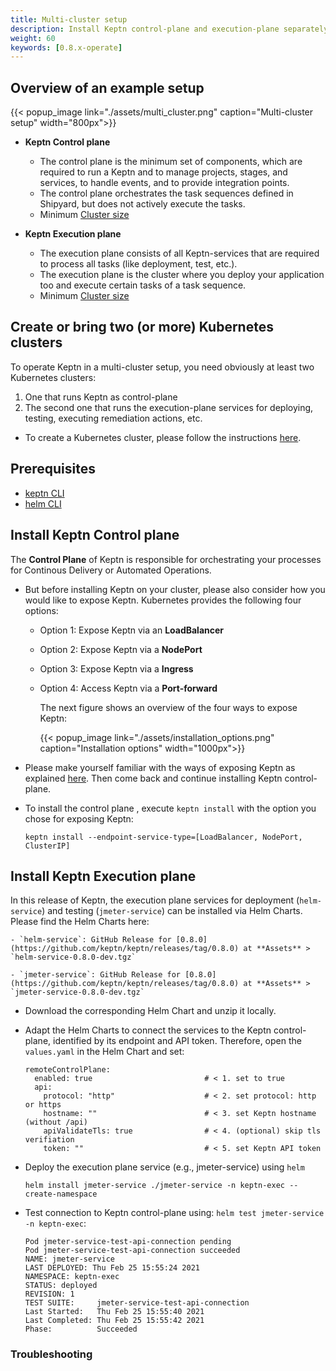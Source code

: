 ```yaml
---
title: Multi-cluster setup
description: Install Keptn control-plane and execution-plane separately.
weight: 60
keywords: [0.8.x-operate]
---
```



## Overview of an example setup

{{< popup_image
link="./assets/multi_cluster.png"
caption="Multi-cluster setup"
width="800px">}}

* **Keptn Control plane**
  * The control plane is the minimum set of components, which are required to run a Keptn and to manage projects, stages, and services, to handle events, and to provide integration points.
  * The control plane orchestrates the task sequences defined in Shipyard, but does not actively execute the tasks.
  * Minimum [Cluster size](./k8s_support/#control-plane)

* **Keptn Execution plane**
  * The execution plane consists of all Keptn-services that are required to process all tasks (like deployment, test, etc.).
  * The execution plane is the cluster where you deploy your application too and execute certain tasks of a task sequence. 
  * Minimum [Cluster size](./k8s_support/#execution-plane)

## Create or bring two (or more) Kubernetes clusters

To operate Keptn in a multi-cluster setup, you need obviously at least two Kubernetes clusters: 
1. One that runs Keptn as control-plane
2. The second one that runs the execution-plane services for deploying, testing, executing remediation actions, etc.

* To create a Kubernetes cluster, please follow the instructions [here](../install/#create-or-bring-a-kubernetes-cluster).

## Prerequisites

* [keptn CLI](../install/#install-keptn-cli)
* [helm CLI](https://helm.sh/docs/intro/install/)

## Install Keptn Control plane

The **Control Plane** of Keptn is responsible for orchestrating your processes for Continous Delivery or Automated Operations.

* But before installing Keptn on your cluster, please also consider how you would like to expose Keptn.
Kubernetes provides the following four options:

  * Option 1: Expose Keptn via an **LoadBalancer**
  * Option 2: Expose Keptn via a **NodePort**
  * Option 3: Expose Keptn via a **Ingress**
  * Option 4: Access Keptn via a **Port-forward**

    The next figure shows an overview of the four ways to expose Keptn:

    {{< popup_image
    link="./assets/installation_options.png"
    caption="Installation options"
    width="1000px">}}

* Please make yourself familiar with the ways of exposing Keptn as explained [here](../install/#create-or-bring-a-kubernetes-cluster). Then come back and continue installing Keptn control-plane.

* To install the control plane , execute `keptn install` with the option you chose for exposing Keptn:

    ```console
    keptn install --endpoint-service-type=[LoadBalancer, NodePort, ClusterIP]
    ```

## Install Keptn Execution plane

In this release of Keptn, the execution plane services for deployment (`helm-service`) and testing (`jmeter-service`) can be installed via Helm Charts. Please find the Helm Charts here: 

    - `helm-service`: GitHub Release for [0.8.0](https://github.com/keptn/keptn/releases/tag/0.8.0) at **Assets** > `helm-service-0.8.0-dev.tgz`

    - `jmeter-service`: GitHub Release for [0.8.0](https://github.com/keptn/keptn/releases/tag/0.8.0) at **Assets** > `jmeter-service-0.8.0-dev.tgz`

* Download the corresponding Helm Chart and unzip it locally. 

* Adapt the Helm Charts to connect the services to the Keptn control-plane, identified by its endpoint and API token. Therefore, open the `values.yaml` in the Helm Chart and set: 

  ```
  remoteControlPlane:
    enabled: true                         # < 1. set to true
    api:
      protocol: "http"                    # < 2. set protocol: http or https
      hostname: ""                        # < 3. set Keptn hostname (without /api)
      apiValidateTls: true                # < 4. (optional) skip tls verifiation
      token: ""                           # < 5. set Keptn API token
  ```

* Deploy the execution plane service (e.g., jmeter-service) using `helm`

  ```console
  helm install jmeter-service ./jmeter-service -n keptn-exec --create-namespace
  ```

* Test connection to Keptn control-plane using: `helm test jmeter-service -n keptn-exec`: 

  ```
  Pod jmeter-service-test-api-connection pending
  Pod jmeter-service-test-api-connection succeeded
  NAME: jmeter-service
  LAST DEPLOYED: Thu Feb 25 15:55:24 2021
  NAMESPACE: keptn-exec
  STATUS: deployed
  REVISION: 1
  TEST SUITE:     jmeter-service-test-api-connection
  Last Started:   Thu Feb 25 15:55:40 2021
  Last Completed: Thu Feb 25 15:55:42 2021
  Phase:          Succeeded
  ```

### Troubleshooting


